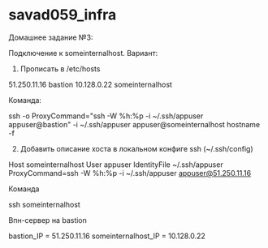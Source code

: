 # savad059_infra

Домашнее задание №3:

Подключение к someinternalhost. Вариант:

1. Прописать в /etc/hosts

51.250.11.16 bastion
10.128.0.22  someinternalhost

Команда:

ssh -o ProxyCommand="ssh -W %h:%p -i ~/.ssh/appuser appuser@bastion" -i ~/.ssh/appuser appuser@someinternalhost hostname -f

2. Добавить описание хоста в локальном конфиге ssh (~/.ssh/config)

Host someinternalhost
	        User appuser
	        IdentityFile ~/.ssh/appuser
	        ProxyCommand=ssh -W %h:%p -i ~/.ssh/appuser appuser@51.250.11.16

Команда

ssh someinternalhost


Впн-сервер на bastion

bastion_IP = 51.250.11.16
someinternalhost_IP = 10.128.0.22
